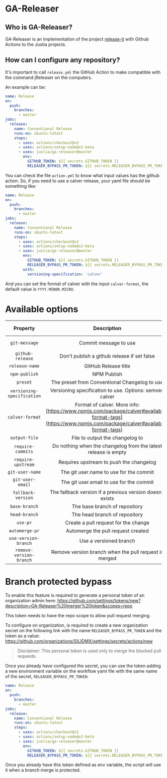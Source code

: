 # GA-Releaser

## Who is GA-Releaser?
GA-Releaser is an implementation of the project [release-it](https://github.com/release-it/release-it) with Github Actions to the Justia projects.

## How can I configure any repository?
It's important to call `release.yml` the GitHub Action to make compatible with the command jReleaser on the computers.

An example can be:
```yaml
name: Release
on:
  push:
    branches:
      - master
jobs:
  release:
    name: Conventional Release
    runs-on: ubuntu-latest
    steps:
      - uses: actions/checkout@v2
      - uses: actions/setup-node@v2-beta
      - uses: justia/ga-releaser@master
        env:
          GITHUB_TOKEN: ${{ secrets.GITHUB_TOKEN }}
          RELEASER_BYPASS_PR_TOKEN: ${{ secrets.RELEASER_BYPASS_PR_TOKEN }}
```

You can check the file `action.yml` to know what input values has the github action.
So, if you need to use a calver release, your yaml file should be something like:
```yaml
name: Release
on:
  push:
    branches:
      - master
jobs:
  release:
    name: Conventional Release
    runs-on: ubuntu-latest
    steps:
      - uses: actions/checkout@v2
      - uses: actions/setup-node@v2-beta
      - uses: justia/ga-releaser@master
        env:
          GITHUB_TOKEN: ${{ secrets.GITHUB_TOKEN }}
          RELEASER_BYPASS_PR_TOKEN: ${{ secrets.RELEASER_BYPASS_PR_TOKEN }}
        with:
          versioning-specification: 'calver'
```
And you can set the format of calver with the input `calver-format`, the default value is `YYYY.MINOR.MICRO`.


# Available options

|          Property          |                                                                      Description                                                                      |           Default          | Is required? |
|:--------------------------:|:-----------------------------------------------------------------------------------------------------------------------------------------------------:|:--------------------------:|:------------:|
|        `git-message`       |                                                                 Commit message to use                                                                 | chore(release): ${version} |       ❌      |
|      `github-release`      |                                                      Don't publish a github release if set false                                                      |            true            |       ❌      |
|       `release-name`       |                                                                  GitHub Release title                                                                 |     Release ${version}     |       ❌      |
|        `npm-publish`       |                                                                      NPM Publish                                                                      |            false           |       ❌      |
|          `preset`          |                                                     The preset from Conventional Changelog to use                                                     |           angular          |       ❌      |
| `versioning-specification` |                                                Versioning specification to use. Options: semver, calver                                               |           semver           |       ❌      |
|       `calver-format`      | Format of calver. More info: [https://www.npmjs.com/package/calver#available-format-tags](https://www.npmjs.com/package/calver#available-format-tags) |      YYYY.MINOR.MICRO      |       ❌      |
|        `output-file`       |                                                            File to output the changelog to                                                            |        CHANGELOG.md        |       ❌      |
|      `require-commits`     |                                             Do nothing when the changelog from the latest release is empty                                            |            true            |       ❌      |
|     `require-upstream`     |                                                        Requires upstream to push the changelog                                                        |            false           |       ❌      |
|       `git-user-name`      |                                                        The git user.name to use for the commit                                                        |                            |       ❌      |
|      `git-user-email`      |                                                        The git user.email to use for the commit                                                       |                            |       ❌      |
|     `fallback-version`     |                                               The fallback version if a previous version doesn't exists                                               |            0.0.0           |       ❌      |
|        `base-branch`       |                                                             The base branch of repository                                                             |           master           |       ❌      |
|        `head-branch`       |                                                             The head branch of repository                                                             |           develop          |       ❌      |
|          `use-pr`          |                                                          Create a pull request for the change                                                         |            true            |       ❌      |
|       `automerge-pr`       |                                                           Automerge the pull request created                                                          |            true            |       ❌      |
|    `use-version-branch`    |                                                                 Use a versioned branch                                                                |            true            |       ❌      |
|   `remove-version-branch`  |                                                 Remove version branch when the pull request is merged                                                 |            true            |       ❌      |

# Branch protected bypass
To enable this feature is required to generate a personal token of an organization admin here: https://github.com/settings/tokens/new?description=GA-Releaser%20merger%20token&scopes=repo

This token needs to have the repo scope to allow pull request merging.

To configure on organization, is required to create a new organization secret on the following link with the name `RELEASER_BYPASS_PR_TOKEN` and the token as a value:
https://github.com/organizations/SILIDMX/settings/secrets/actions/new

> Disclaimer: This personal token is used only to merge the blocked pull requests.


Once you already have configured the secret, you can use the token adding a new environment variable on the workflow yaml file with the same name of the secret, `RELEASER_BYPASS_PR_TOKEN`:

```yaml
name: Release
on:
  push:
    branches:
      - master
jobs:
  release:
    name: Conventional Release
    runs-on: ubuntu-latest
    steps:
      - uses: actions/checkout@v2
      - uses: actions/setup-node@v2-beta
      - uses: justia/ga-releaser@master
        env:
          GITHUB_TOKEN: ${{ secrets.GITHUB_TOKEN }}
          RELEASER_BYPASS_PR_TOKEN: ${{ secrets.RELEASER_BYPASS_PR_TOKEN }}
```

Once you already have this token defined as env variable, the script will use it when a branch merge is protected.
